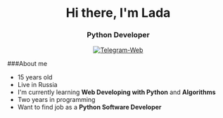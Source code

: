 <div id="header" align="center">
    <h1>Hi there, I'm Lada</h1>
    <h3>Python Developer</h3>
    <a href="https://t.me/lada_rskv">
          <img src="https://img.shields.io/badge/Telegram%20Wed-blue?style=for-the-badge&logo=telegram" alt="Telegram-Web">
    </a>
</div>
    
###About me 
- 15 years old
- Live in Russia 
- I'm currently learning **Web Developing with Python** and **Algorithms** 
- Two years in programming 
- Want to find job as a **Python Software Developer**
